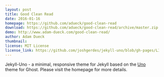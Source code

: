 ```yaml
---
layout: post
title: Good Clean Read
date: 2016-01-16 
homepage: https://github.com/adueck/good-clean-read
download: https://github.com/adueck/good-clean-read/archive/master.zip
demo: http://www.adam-dueck.com/good-clean-read/
author: Adam Dueck
thumbnail: 
license: MIT License
license_link: https://github.com/joshgerdes/jekyll-uno/blob/gh-pages/LICENSE
---
```


Jekyll-Uno - a minimal, responsive theme for Jekyll based on the [Uno](https://github.com/daleanthony/Uno) theme for Ghost. Please visit the homepage for more details.
